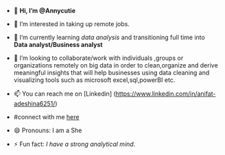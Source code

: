 - 👋 **Hi, I’m @Annycutie**
- 👀 I’m interested in taking up remote jobs.
- 🌱 I’m currently learning *data analysis* and transitioning full time into **Data analyst/Business analyst**
- 💞️ I’m looking to collaborate/work with individuals ,groups or organizations remotely  on big data in order to clean,organize and derive meaningful insights that will help businesses using data cleaning and visualizing tools such as microsoft excel,sql,powerBI etc.
- 📫 You can reach me on [Linkedin] (https://www.linkedin.com/in/anifat-adeshina6251/)
- #connect with me [here](https://www.linkedin.com/in/anifat-adeshina6251/)

- 😄 Pronouns: I am a She
- ⚡ Fun fact: *I have a strong analytical mind*.


